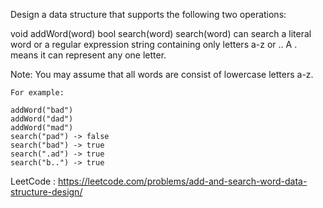 Design a data structure that supports the following two operations:

void addWord(word)
bool search(word)
search(word) can search a literal word or a regular expression string containing only letters a-z or .. A . means it can represent any one letter.

Note:
You may assume that all words are consist of lowercase letters a-z.

```
For example:

addWord("bad")
addWord("dad")
addWord("mad")
search("pad") -> false
search("bad") -> true
search(".ad") -> true
search("b..") -> true
```

LeetCode : https://leetcode.com/problems/add-and-search-word-data-structure-design/